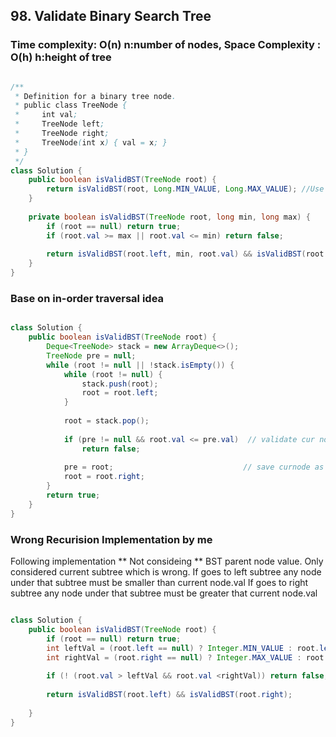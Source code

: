 ## 98. Validate Binary Search Tree ##


### Time complexity: O(n) n:number of nodes, Space Complexity : O(h) h:height of tree ###

```java

/**
 * Definition for a binary tree node.
 * public class TreeNode {
 *     int val;
 *     TreeNode left;
 *     TreeNode right;
 *     TreeNode(int x) { val = x; }
 * }
 */
class Solution {
    public boolean isValidBST(TreeNode root) {
        return isValidBST(root, Long.MIN_VALUE, Long.MAX_VALUE); //Use long to work around node has Int Max/Min value
    }
    
    private boolean isValidBST(TreeNode root, long min, long max) {
        if (root == null) return true;
        if (root.val >= max || root.val <= min) return false;
        
        return isValidBST(root.left, min, root.val) && isValidBST(root.right, root.val, max);
    }
}

```

### Base on in-order traversal idea ###

```java

class Solution {
    public boolean isValidBST(TreeNode root) {
        Deque<TreeNode> stack = new ArrayDeque<>();
        TreeNode pre = null;
        while (root != null || !stack.isEmpty()) {
            while (root != null) {
                stack.push(root);
                root = root.left;
            }
            
            root = stack.pop();
            
            if (pre != null && root.val <= pre.val)  // validate cur node value against to pre node (root <= left) or (right <= root)
                return false;   
            
            pre = root;                             // save curnode as prenode for next time check (right,root) or (root,left)
            root = root.right;
        }
        return true;
    }
}

```


### Wrong Recurision Implementation by me ###

Following implementation ** Not consideing ** BST parent node value. Only considered current subtree which is wrong.
If goes to left subtree any node under that subtree must be smaller than current node.val
If goes to right subtree any node under that subtree must be greater that current node.val

```java

class Solution {
    public boolean isValidBST(TreeNode root) {
        if (root == null) return true;
        int leftVal = (root.left == null) ? Integer.MIN_VALUE : root.left.val;
        int rightVal = (root.right == null) ? Integer.MAX_VALUE : root.right.val;
        
        if (! (root.val > leftVal && root.val <rightVal)) return false;
        
        return isValidBST(root.left) && isValidBST(root.right);
        
    }
}

```
